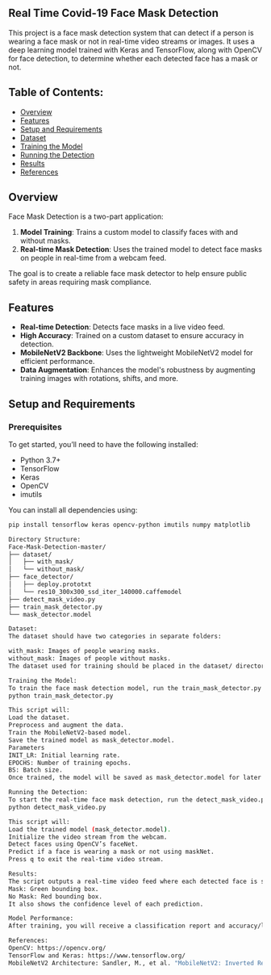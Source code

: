 ## Real Time Covid-19 Face Mask Detection
This project is a face mask detection system that can detect if a person is wearing a face mask or not in real-time video streams or images. It uses a deep learning model trained with Keras and TensorFlow, along with OpenCV for face detection, to determine whether each detected face has a mask or not.

## Table of Contents:
- [Overview](#overview)
- [Features](#features)
- [Setup and Requirements](#setup-and-requirements)
- [Dataset](#dataset)
- [Training the Model](#training-the-model)
- [Running the Detection](#running-the-detection)
- [Results](#results)
- [References](#references)

## Overview
Face Mask Detection is a two-part application:

1. **Model Training**: Trains a custom model to classify faces with and without masks.
2. **Real-time Mask Detection**: Uses the trained model to detect face masks on people in real-time from a webcam feed.

The goal is to create a reliable face mask detector to help ensure public safety in areas requiring mask compliance.

## Features
- **Real-time Detection**: Detects face masks in a live video feed.
- **High Accuracy**: Trained on a custom dataset to ensure accuracy in detection.
- **MobileNetV2 Backbone**: Uses the lightweight MobileNetV2 model for efficient performance.
- **Data Augmentation**: Enhances the model's robustness by augmenting training images with rotations, shifts, and more.

## Setup and Requirements

### Prerequisites
To get started, you’ll need to have the following installed:
- Python 3.7+
- TensorFlow
- Keras
- OpenCV
- imutils

You can install all dependencies using:

```bash
pip install tensorflow keras opencv-python imutils numpy matplotlib

Directory Structure:
Face-Mask-Detection-master/
├── dataset/
│   ├── with_mask/
│   └── without_mask/
├── face_detector/
│   ├── deploy.prototxt
│   └── res10_300x300_ssd_iter_140000.caffemodel
├── detect_mask_video.py
├── train_mask_detector.py
└── mask_detector.model

Dataset:
The dataset should have two categories in separate folders:

with_mask: Images of people wearing masks.
without_mask: Images of people without masks.
The dataset used for training should be placed in the dataset/ directory.

Training the Model:
To train the face mask detection model, run the train_mask_detector.py script:
python train_mask_detector.py

This script will:
Load the dataset.
Preprocess and augment the data.
Train the MobileNetV2-based model.
Save the trained model as mask_detector.model.
Parameters
INIT_LR: Initial learning rate.
EPOCHS: Number of training epochs.
BS: Batch size.
Once trained, the model will be saved as mask_detector.model for later use.

Running the Detection:
To start the real-time face mask detection, run the detect_mask_video.py script:
python detect_mask_video.py

This script will:
Load the trained model (mask_detector.model).
Initialize the video stream from the webcam.
Detect faces using OpenCV’s faceNet.
Predict if a face is wearing a mask or not using maskNet.
Press q to exit the real-time video stream.

Results:
The script outputs a real-time video feed where each detected face is surrounded by a bounding box and labeled with:
Mask: Green bounding box.
No Mask: Red bounding box.
It also shows the confidence level of each prediction.

Model Performance:
After training, you will receive a classification report and accuracy/loss graphs. Adjust EPOCHS, INIT_LR, and other parameters in train_mask_detector.py as needed to improve accuracy.

References:
OpenCV: https://opencv.org/
TensorFlow and Keras: https://www.tensorflow.org/
MobileNetV2 Architecture: Sandler, M., et al. "MobileNetV2: Inverted Residuals and Linear Bottlenecks."

